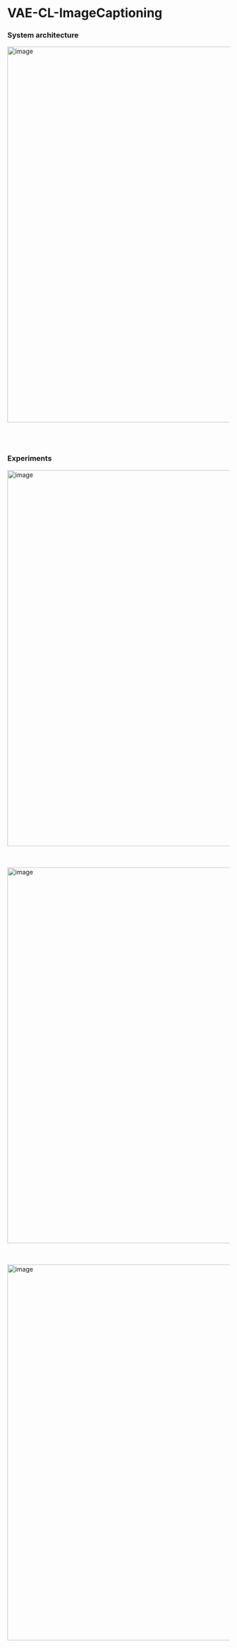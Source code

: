 # VAE-CL-ImageCaptioning

<h3>System architecture</h3>
<img width="850" alt="image" src="![스크린샷 2024-03-26 09 46 23](https://github.com/Eunseo-Jeong/VAE-CL-ImageCaptioning/assets/64178197/7decc2d7-9e0d-479e-8ea7-342890022704)")
">

<br></br> 
<h3>Experiments</h3>
<img width="850" alt="image" src="https://user-images.githubusercontent.com/64178197/229816880-9f0dce4c-c9d4-4fa5-9b95-319e05b2cfe1.png">

<br></br> 
<img width="850" alt="image" src="https://user-images.githubusercontent.com/64178197/229817121-79150221-225f-4760-98cd-a305fd1790a5.png">

<br></br>
<img width="850" alt="image" src="https://user-images.githubusercontent.com/64178197/229817158-c4971198-1aaa-439f-85bf-f069dca0c7ea.png">
